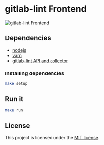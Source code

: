 # gitlab-lint Frontend

![gitlab-lint Frontend](gitlab-lint-frontend.png)

## Dependencies

- [nodejs][nodejs]
- [yarn][yarn]
- [gitlab-lint API and collector][gitlab-lint]

### Installing dependencies

```bash
make setup
```

## Run it

```bash
make run
```

## License

This project is licensed under the [MIT license](LICENSE).

[gitlab-lint]: https://github.com/globocom/gitlab-lint
[nodejs]: https://nodejs.org/en
[yarn]: https://classic.yarnpkg.com/en/